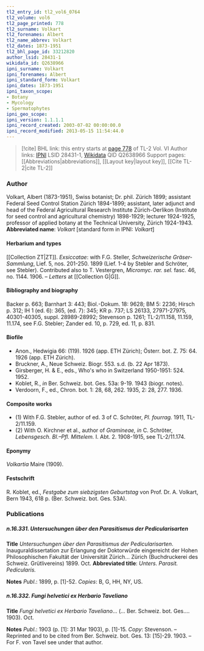 ```yaml
---
tl2_entry_id: tl2_vol6_0764
tl2_volume: vol6
tl2_page_printed: 778
tl2_surname: Volkart
tl2_forenames: Albert
tl2_name_abbrev: Volkart
tl2_dates: 1873-1951
tl2_bhl_page_id: 33212820
author_lsid: 28431-1
wikidata_id: Q2638966
ipni_surname: Volkart
ipni_forenames: Albert
ipni_standard_form: Volkart
ipni_dates: 1873-1951
ipni_taxon_scope: 
- Botany
- Mycology
- Spermatophytes
ipni_geo_scope: 
ipni_version: 1.1.1.1
ipni_record_created: 2003-07-02 00:00:00.0
ipni_record_modified: 2013-05-15 11:54:44.0
---
```


> [!cite] BHL link: this entry starts at [page 778](https://www.biodiversitylibrary.org/page/33212820) of TL-2 Vol. VI
> Author links: [IPNI](https://www.ipni.org/a/28431-1) LSID 28431-1, [Wikidata](https://www.wikidata.org/wiki/Q2638966) QID Q2638966
> Support pages: [[Abbreviations|abbreviations]], [[Layout key|layout key]], [[Cite TL-2|cite TL-2]]

### Author

Volkart, Albert (1873-1951), Swiss botanist; Dr. phil. Zürich 1899; assistant Federal Seed Control Station Zürich 1894-1899; assistant, later adjunct and head of the Federal Agricultural Research Institute Zürich-Oerlikon (Institute for seed control and agricultural chemistry) 1898-1929; lecturer 1924-1925, professor of applied botany at the Technical University, Zürich 1924-1943. 
**Abbreviated name**: *Volkart* \[standard form in IPNI: *Volkart*\]

#### Herbarium and types

[[Collection ZT|ZT]].
*Exsiccatae*: with F.G. Steller, *Schweizerische Gräser-Sammlung*, Lief. 5, nos. 201-250. 1899 (Lief. 1-4 by Stebler and Schröter, see Stebler). Contributed also to T. Vestergren, *Micromyc. rar. sel.* fasc. 46, no. 1144. 1906. – *Letters* at [[Collection G|G]].

#### Bibliography and biography

Backer p. 663; Barnhart 3: 443; Biol.-Dokum. 18: 9628; BM 5: 2236; Hirsch p. 312; IH 1 (ed. 6): 365, (ed. 7): 345; KR p. 737; LS 26133, 27971-27975, 40301-40305, suppl. 28989-28992; Stevenson p. 1261; TL-2/11.158, 11.159, 11.174, see F.G. Stebler; Zander ed. 10, p. 729, ed. 11, p. 831.

#### Biofile

- Anon., Hedwigia 66: (119). 1926 (app. ETH Zürich); Österr. bot. Z. 75: 64. 1926 (app. ETH Zürich).
- Bruckner, A., Neue Schweiz. Biogr. 553. s.d. (b. 22 Apr 1873).
- Girsberger, H. & E., eds., Who's who in Switzerland 1950-1951: 524. 1952.
- Koblet, R., *in* Ber. Schweiz. bot. Ges. 53a: 9-19. 1943 (biogr. notes).
- Verdoorn, F., ed., Chron. bot. 1: 28, 68, 262. 1935, 2: 28, 277. 1936.

#### Composite works

- (1) With F.G. Stebler, author of ed. 3 of C. Schröter, *Pl. fourrag.* 1911, TL-2/11.159.
- (2) With O. Kirchner et al., author of *Gramineae, in* C. Schröter, *Lebensgesch. Bl.–Pfl. Mittelem.* I. Abt. 2. 1908-1915, see TL-2/11.174.

#### Eponymy

*Volkartia* Maire (1909).

#### Festschrift

R. Koblet, ed., *Festgabe zum siebzigsten Geburtstag* von Prof. Dr. A. Volkart, Bern 1943, 618 p. (Ber. Schweiz. bot. Ges. 53A).

### Publications

##### n.16.331. Untersuchungen über den Parasitismus der Pedicularisarten

**Title**
*Untersuchungen über den Parasitismus der Pedicularisarten*. Inauguraldissertation zur Erlangung der Doktorwürde eingereicht der Hohen Philosophischen Fakultät der Universität Zürich... Zürich (Buchdruckerei des Schweiz. Grütlivereins) 1899. Oct.
**Abbreviated title**: *Unters. Parasit. Pedicularis.*

**Notes**
*Publ*.: 1899, p. \[1\]-52. *Copies*: B, G, HH, NY, US.

##### n.16.332. Fungi helvetici ex Herbario Taveliano

**Title**
*Fungi helvetici ex Herbario Taveliano*... (... Ber. Schweiz. bot. Ges.... 1903). Oct.

**Notes**
*Publ*.: 1903 (p. \[1\]: 31 Mar 1903), p. \[1\]-15. *Copy*: Stevenson. – Reprinted and to be cited from Ber. Schweiz. bot. Ges. 13: \[15\]-29. 1903. – For F. von Tavel see under that author.

